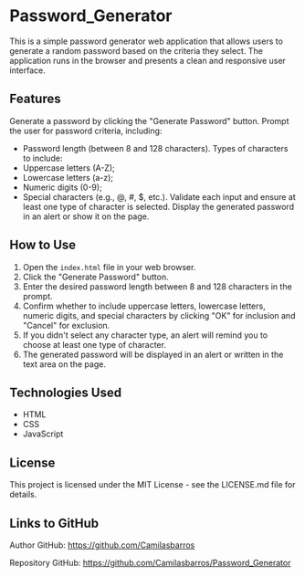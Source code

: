 # Password_Generator

This is a simple password generator web application that allows users to generate a random password based on the criteria they select. The application runs in the browser and presents a clean and responsive user interface.

## Features

Generate a password by clicking the "Generate Password" button.
Prompt the user for password criteria, including:

- Password length (between 8 and 128 characters).
  Types of characters to include:
- Uppercase letters (A-Z);
- Lowercase letters (a-z);
- Numeric digits (0-9);
- Special characters (e.g., @, #, $, etc.).
  Validate each input and ensure at least one type of character is selected.
  Display the generated password in an alert or show it on the page.

## How to Use

1. Open the `index.html` file in your web browser.
2. Click the "Generate Password" button.
3. Enter the desired password length between 8 and 128 characters in the prompt.
4. Confirm whether to include uppercase letters, lowercase letters, numeric digits, and special characters by clicking "OK" for inclusion and "Cancel" for exclusion.
5. If you didn't select any character type, an alert will remind you to choose at least one type of character.
6. The generated password will be displayed in an alert or written in the text area on the page.

## Technologies Used

- HTML
- CSS
- JavaScript

## License

This project is licensed under the MIT License - see the LICENSE.md file for details.

## Links to GitHub

Author GitHub: https://github.com/Camilasbarros

Repository GitHub: https://github.com/Camilasbarros/Password_Generator
